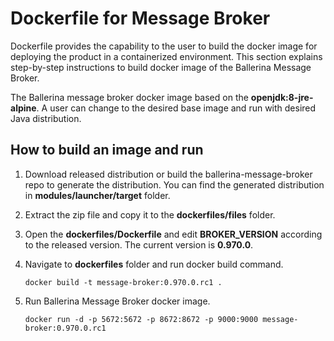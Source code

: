 #  Dockerfile for Message Broker

Dockerfile provides the capability to the user to build the docker image for deploying the product in a containerized 
environment. This section explains step-by-step instructions to build docker image of the Ballerina Message Broker.

The Ballerina message broker docker image based on the **openjdk:8-jre-alpine**. A user can change to the desired base image 
and run with desired Java distribution.

## How to build an image and run

1. Download released distribution or build the ballerina-message-broker repo to generate the distribution. You can 
find the generated distribution in **modules/launcher/target** folder.

2. Extract the zip file and copy it to the **dockerfiles/files** folder.

3. Open the **dockerfiles/Dockerfile** and edit **BROKER_VERSION** according to the released version. The current 
version is **0.970.0**.

4. Navigate to **dockerfiles** folder and run docker build command.
    ```
    docker build -t message-broker:0.970.0.rc1 .
    ```
5. Run Ballerina Message Broker docker image.
    ```
    docker run -d -p 5672:5672 -p 8672:8672 -p 9000:9000 message-broker:0.970.0.rc1
    ```